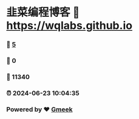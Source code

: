 # 韭菜编程博客 :link: https://wqlabs.github.io 
### :page_facing_up: [5](https://wqlabs.github.io/tag.html) 
### :speech_balloon: 0 
### :hibiscus: 11340 
### :alarm_clock: 2024-06-23 10:04:35 
### Powered by :heart: [Gmeek](https://github.com/Meekdai/Gmeek)
